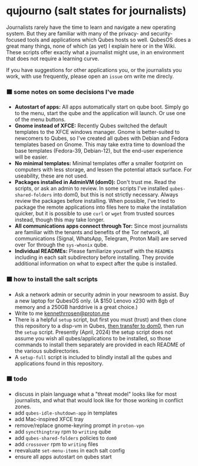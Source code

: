 qujourno (salt states for journalists)
=========================

Journalists rarely have the time to learn and navigate a new operating system. But they are familiar with many of the privacy- and security-focused tools and applications which Qubes hosts so well. QubesOS does a great many things, none of which (as yet) I explain here or in the Wiki. These scripts offer exactly what a journalist might use, in an environment that does not require a learning curve.

If you have suggestions for other applications you, or the journalists you work, with use frequently, please open an `issue` orn write me direcly.

### 🟧 some notes on some decisions I've made
 - **Autostart of apps:** All apps automatically start on qube boot. Simply go to the menu, start the qube and the application will launch. Or use one of the menu buttons. 
 - **Gnome instead of XFCE:** Recently Qubes switched the default templates to the XFCE windows manager. Gnome is better-suited to newcomers to Qubes, so I've created all qubes with Debian and Fedora templates based on Gnome. This may take extra time to download the base templates (Fedora-39, Debian-12), but the end-user experience will be easier.
 - **No minimal templates:** Minimal templates offer a smaller footprint on computers with less storage, and lessen the potential attack surface. For useability, these are not used.
 - **Packages installed in AdminVM (dom0):** Don't trust me. Read the scripts, or ask an admin to review. In some scripts I've installed `qubes-shared-folders` into dom0, but this is not strictly necessary. Always review the packages before installing. When possible, I've tried to package the remote applications into files here to make the installation quicker, but it is possible to use `curl` or `wget` from trusted sources instead, though this may take longer.
 - **All communications apps connect through Tor:** Since most journalists are familiar with the tenants and benefits of the Tor network, all communications (Signal, WhatsApp, Telegram, Proton Mail) are served over Tor through the `sys-whonix` qube.
 -  **Individual READMEs:** Please familiarize yourself with the `README`s including in each salt subdirectory before installing. They provide additional information on what to expect after the qube is installed.
 
### 🟧 how to install the salt scripts
 - Ask a network admin or security admin in your newsroom to assist. Buy a new laptop for QubesOS only. (A $150 Lenovo x230 with 8gb of memory and a 250GB harddrive is a great choice.)
 - Write to me kennethrrosen@proton.me
 - There is a helpful `setup` script, but first you must (trust) and then clone this repository to a disp-vm in Qubes, [then transfer to dom0](https://www.qubes-os.org/doc/how-to-copy-from-dom0/#copying-to-dom0), then run the `setup` script. Presently (April, 2024) the setup script does not assume you wish all qubes/applications to be installed, so those commands to install them separately are provided in each README of the various subdirectories.
 - A `setup-full` script is included to blindly install all the qubes and applications found in this repository. 

### 🟧 todo
 - discuss in plain language what a "threat model" looks like for most journalists, and what that would look like for those working in conflict zones. 
 - add `qubes-idle-shutdown-app` in templates
 - add Mac-inspired XFCE tray
 - remove/replace gnome-keyring prompt in `proton-vpn`
 - add `syncthingtray` rpm to `writing` qube
 - add `qubes-shared-folders` policies to `dom0`
 - add `crossover` rpm to `writing` files
 - reevaluate `set-menu-items` in each salt config
 - ensure all apps autostart on qubes start
